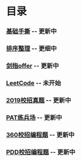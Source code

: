 # 目录

### [基础手撕](https://github.com/anliux/PracticePool/tree/master/base) -- 更新中
### [排序整理](https://github.com/anliux/PracticePool/tree/master/sort) -- 更细中
### [剑指offer](https://github.com/anliux/PracticePool/tree/master/jzoffer) -- 更新中
### [LeetCode](https://github.com/anliux/PracticePool/tree/master/LeetCode) -- 未开始
### [2019校招真题](https://github.com/anliux/PracticePool/tree/master/campus19) -- 更新中
### [PAT练兵场](https://github.com/anliux/PracticePool/tree/master/PAT) -- 更新中
### [360校招编程题](https://github.com/anliux/PracticePool/tree/master/360campus) -- 更新中
### [PDD校招编程题](https://github.com/anliux/PracticePool/tree/master/pdd) -- 更新中
